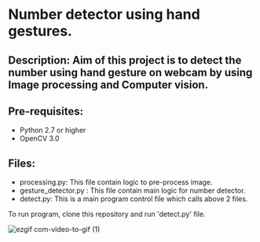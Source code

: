 # Number detector using hand gestures.

## Description: Aim of this project is to detect the number using hand gesture on webcam by using Image processing and Computer vision.

## Pre-requisites:
- Python 2.7 or higher
- OpenCV 3.0

## Files:
- processing.py: This file contain logic to pre-process image.
- gesture_detector.py : This file contain main logic for number detector.
- detect.py: This is a main program control file which calls above 2 files.

To run program, clone this repository and run 'detect.py' file.


![ezgif com-video-to-gif (1)](https://user-images.githubusercontent.com/22048905/62411108-7167c680-b60c-11e9-84e1-0d6dfb19755b.gif)
